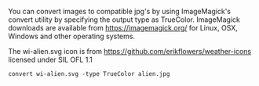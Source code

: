 
You can convert images to compatible jpg's by using ImageMagick's convert
utility by specifying the output type as TrueColor. ImageMagick downloads
are available from https://imagemagick.org/ for Linux, OSX, Windows and
other operating systems.

The wi-alien.svg icon is from https://github.com/erikflowers/weather-icons
licensed under SIL OFL 1.1

```
convert wi-alien.svg -type TrueColor alien.jpg
```